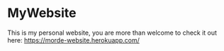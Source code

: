 # MyWebsite

This is my personal website,
you are more than welcome to check it out here: https://morde-website.herokuapp.com/
